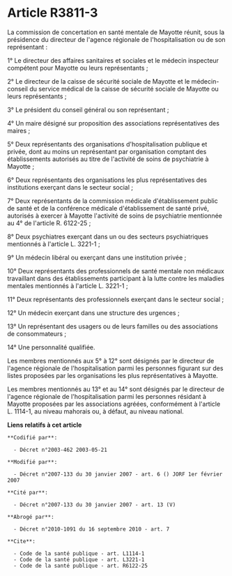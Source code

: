# Article R3811-3

La commission de concertation en santé mentale de Mayotte réunit, sous la présidence du directeur de l'agence régionale de
l'hospitalisation ou de son représentant :

1° Le directeur des affaires sanitaires et sociales et le médecin inspecteur compétent pour Mayotte ou leurs représentants ;

2° Le directeur de la caisse de sécurité sociale de Mayotte et le médecin-conseil du service médical de la caisse de sécurité
sociale de Mayotte ou leurs représentants ;

3° Le président du conseil général ou son représentant ;

4° Un maire désigné sur proposition des associations représentatives des maires ;

5° Deux représentants des organisations d'hospitalisation publique et privée, dont au moins un représentant par organisation
comptant des établissements autorisés au titre de l'activité de soins de psychiatrie à Mayotte ;

6° Deux représentants des organisations les plus représentatives des institutions exerçant dans le secteur social ;

7° Deux représentants de la commission médicale d'établissement public de santé et de la conférence médicale d'établissement
de santé privé, autorisés à exercer à Mayotte l'activité de soins de psychiatrie mentionnée au 4° de l'article R. 6122-25 ;

8° Deux psychiatres exerçant dans un ou des secteurs psychiatriques mentionnés à l'article L. 3221-1 ;

9° Un médecin libéral ou exerçant dans une institution privée ;

10° Deux représentants des professionnels de santé mentale non médicaux travaillant dans des établissements participant à la
lutte contre les maladies mentales mentionnés à l'article L. 3221-1 ;

11° Deux représentants des professionnels exerçant dans le secteur social ;

12° Un médecin exerçant dans une structure des urgences ;

13° Un représentant des usagers ou de leurs familles ou des associations de consommateurs ;

14° Une personnalité qualifiée.

Les membres mentionnés aux 5° à 12° sont désignés par le directeur de l'agence régionale de l'hospitalisation parmi les
personnes figurant sur des listes proposées par les organisations les plus représentatives à Mayotte.

Les membres mentionnés au 13° et au 14° sont désignés par le directeur de l'agence régionale de l'hospitalisation parmi les
personnes résidant à Mayotte proposées par les associations agréées, conformément à l'article L. 1114-1, au niveau mahorais
ou, à défaut, au niveau national.

**Liens relatifs à cet article**

	**Codifié par**:

	  - Décret n°2003-462 2003-05-21

	**Modifié par**:

	  - Décret n°2007-133 du 30 janvier 2007 - art. 6 () JORF 1er février 2007

	**Cité par**:

	  - Décret n°2007-133 du 30 janvier 2007 - art. 13 (V)

	**Abrogé par**:

	  - Décret n°2010-1091 du 16 septembre 2010 - art. 7

	**Cite**:

	  - Code de la santé publique - art. L1114-1
	  - Code de la santé publique - art. L3221-1
	  - Code de la santé publique - art. R6122-25
